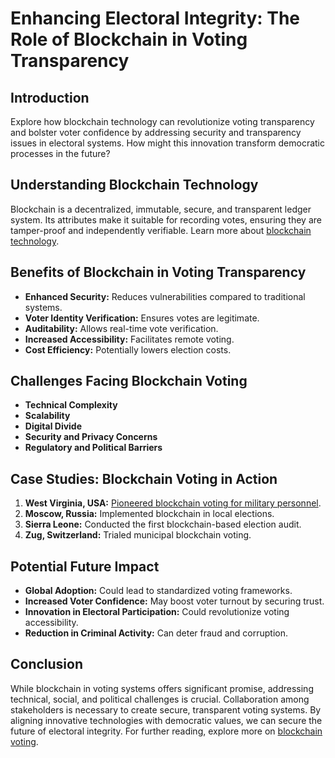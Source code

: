 # Enhancing Electoral Integrity: The Role of Blockchain in Voting Transparency

## Introduction

Explore how blockchain technology can revolutionize voting transparency and bolster voter confidence by addressing security and transparency issues in electoral systems. How might this innovation transform democratic processes in the future?

## Understanding Blockchain Technology

Blockchain is a decentralized, immutable, secure, and transparent ledger system. Its attributes make it suitable for recording votes, ensuring they are tamper-proof and independently verifiable. Learn more about [blockchain technology](https://en.wikipedia.org/wiki/Blockchain).

## Benefits of Blockchain in Voting Transparency

- **Enhanced Security:** Reduces vulnerabilities compared to traditional systems.
- **Voter Identity Verification:** Ensures votes are legitimate.
- **Auditability:** Allows real-time vote verification.
- **Increased Accessibility:** Facilitates remote voting.
- **Cost Efficiency:** Potentially lowers election costs.

## Challenges Facing Blockchain Voting

- **Technical Complexity**
- **Scalability**
- **Digital Divide**
- **Security and Privacy Concerns**
- **Regulatory and Political Barriers**

## Case Studies: Blockchain Voting in Action

1. **West Virginia, USA:** [Pioneered blockchain voting for military personnel](https://www.nbcnews.com/politics/elections/americans-vote-using-blockchain-how-does-it-work-it-s-n889771).
2. **Moscow, Russia:** Implemented blockchain in local elections.
3. **Sierra Leone:** Conducted the first blockchain-based election audit.
4. **Zug, Switzerland:** Trialed municipal blockchain voting.

## Potential Future Impact

- **Global Adoption:** Could lead to standardized voting frameworks.
- **Increased Voter Confidence:** May boost voter turnout by securing trust.
- **Innovation in Electoral Participation:** Could revolutionize voting accessibility.
- **Reduction in Criminal Activity:** Can deter fraud and corruption.

## Conclusion

While blockchain in voting systems offers significant promise, addressing technical, social, and political challenges is crucial. Collaboration among stakeholders is necessary to create secure, transparent voting systems. By aligning innovative technologies with democratic values, we can secure the future of electoral integrity. For further reading, explore more on [blockchain voting](https://spectrum.ieee.org/blockchain-voting).